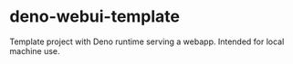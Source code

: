 # deno-webui-template
Template project with Deno runtime serving a webapp. Intended for local machine use.
